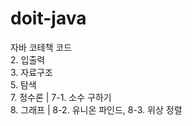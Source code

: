 # doit-java
자바 코테책 코드 <br>
2. 입출력<br>
3. 자료구조<br>
5. 탐색<br>
7. 정수론 | 7-1. 소수 구하기<br>
8. 그래프 | 8-2. 유니온 파인드, 8-3. 위상 정렬 <br>
